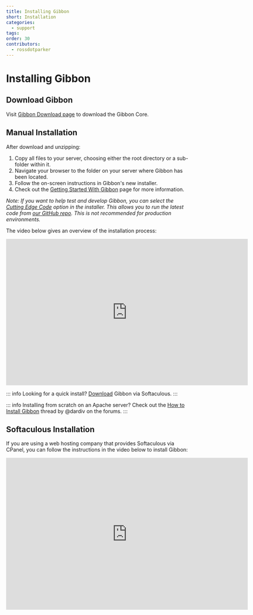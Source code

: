 ```yaml
---
title: Installing Gibbon
short: Installation
categories:
  - support
tags: 
order: 30
contributors:
  - rossdotparker
---
```


# Installing Gibbon


## Download Gibbon

Visit [Gibbon Download page](https://gibbonedu.org/download/) to download the Gibbon Core.


## Manual Installation

After download and unzipping:

1.  Copy all files to your server, choosing either the root directory or a sub-folder within it.
2.  Navigate your browser to the folder on your server where Gibbon has been located.
3.  Follow the on-screen instructions in Gibbon's new installer.
4.  Check out the [Getting Started With Gibbon](<../getting-started/next-steps.md>) page for more information.

_Note: If you want to help test and develop Gibbon, you can select the [Cutting Edge Code](cutting-edge-code.md) option in the installer. This allows you to run the latest code from [our GitHub repo](https://github.com/GibbonEdu/core). This is not recommended for production environments._

The video below gives an overview of the installation process:

<!-- Video 1 -->
<iframe src="https://www.youtube.com/embed/jTj4KLEB-w8?start=133&end=1179" allowfullscreen="allowfullscreen" width="660" height="400" frameborder="0"></iframe>

::: info
Looking for a quick install? [Download](https://www.softaculous.com/apps/educational/Gibbon) Gibbon via Softaculous.
:::

::: info
Installing from scratch on an Apache server? Check out the [How to Install Gibbon](https://ask.gibbonedu.org/t/how-to-install-gibbon-for-noobs-like-me-on-debian-12-or-ubuntu-and-similar/8365) thread by @dardiv on the forums.
:::

## Softaculous Installation

If you are using a web hosting company that provides Softaculous via CPanel, you can follow the instructions in the video below to install Gibbon:

<!-- Video 2 -->
<iframe src="https://www.youtube.com/embed/5tfuT1CjAe8?rel=0" allowfullscreen="allowfullscreen" width="660" height="415" frameborder="0"></iframe>

